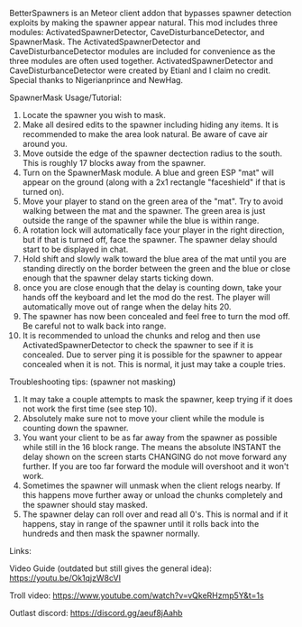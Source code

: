 BetterSpawners is an Meteor client addon that bypasses spawner detection exploits by making the spawner appear natural.
This mod includes three modules: ActivatedSpawnerDetector, CaveDisturbanceDetector, and SpawnerMask.
The ActivatedSpawnerDetector and CaveDisturbanceDetector modules are included for convenience as the three modules are often used together. ActivatedSpawnerDetector and CaveDisturbanceDetector were created by Etianl and I claim no credit. Special thanks to Nigerianprince and NewHag.

SpawnerMask Usage/Tutorial:
1. Locate the spawner you wish to mask.
2. Make all desired edits to the spawner including hiding any items. It is recommended to make the area look natural. Be aware of cave air around you.
3. Move outside the edge of the spawner dectection radius to the south. This is roughly 17 blocks away from the spawner.
4. Turn on the SpawnerMask module. A blue and green ESP "mat" will appear on the ground (along with a 2x1 rectangle "faceshield" if that is turned on). 
5. Move your player to stand on the green area of the "mat". Try to avoid walking between the mat and the spawner. The green area is just outside the range of the spawner while the blue is within range.
6. A rotation lock will automatically face your player in the right direction, but if that is turned off, face the spawner. The spawner delay should start to be displayed in chat.
7. Hold shift and slowly walk toward the blue area of the mat until you are standing directly on the border between the green and the blue or close enough that the spawner delay starts ticking down.
8. once you are close enough that the delay is counting down, take your hands off the keyboard and let the mod do the rest. The player will automatically move out of range when the delay hits 20.
9. The spawner has now been concealed and feel free to turn the mod off. Be careful not to walk back into range.
10. It is recommended to unload the chunks and relog and then use ActivatedSpawnerDetector to check the spawner to see if it is concealed. Due to server ping it is possible for the spawner to appear concealed when it is not. This is normal, it just may take a couple tries.

 Troubleshooting tips: (spawner not masking)
 1. It may take a couple attempts to mask the spawner, keep trying if it does not work the first time (see step 10).
 2. Absolutely make sure not to move your client while the module is counting down the spawner.
 3. You want your client to be as far away from the spawner as possible while still in the 16 block range. The means the absolute INSTANT the delay shown on the screen starts CHANGING do not move forward any further. If you are too far forward the module will overshoot and it won't work.
 4. Sometimes the spawner will unmask when the client relogs nearby. If this happens move further away or unload the chunks completely and the spawner should stay masked.
 5. The spawner delay can roll over and read all 0's. This is normal and if it happens, stay in range of the spawner until it rolls back into the hundreds and then mask the spawner normally.

Links:

Video Guide (outdated but still gives the general idea): https://youtu.be/Ok1qjzW8cVI

Troll video: https://www.youtube.com/watch?v=vQkeRHzmp5Y&t=1s

Outlast discord: https://discord.gg/aeuf8jAahb
